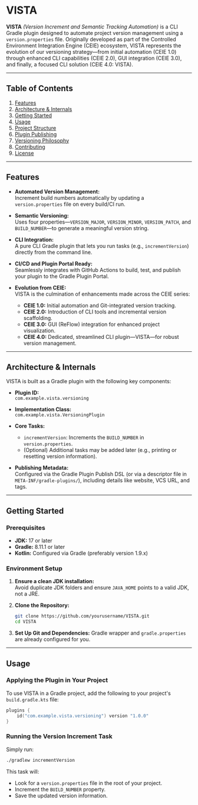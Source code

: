 # VISTA

**VISTA** *(Version Increment and Semantic Tracking Automation)* is a CLI Gradle plugin designed to automate project version management using a `version.properties` file. Originally developed as part of the Controlled Environment Integration Engine (CEIE) ecosystem, VISTA represents the evolution of our versioning strategy—from initial automation (CEIE 1.0) through enhanced CLI capabilities (CEIE 2.0), GUI integration (CEIE 3.0), and finally, a focused CLI solution (CEIE 4.0: VISTA).

---

## Table of Contents

1. [Features](#features)
2. [Architecture & Internals](#architecture--internals)
3. [Getting Started](#getting-started)
4. [Usage](#usage)
5. [Project Structure](#project-structure)
6. [Plugin Publishing](#plugin-publishing)
7. [Versioning Philosophy](#versioning-philosophy)
8. [Contributing](#contributing)
9. [License](#license)

---

## Features

- **Automated Version Management:**  
  Increment build numbers automatically by updating a `version.properties` file on every build/CI run.
  
- **Semantic Versioning:**  
  Uses four properties—`VERSION_MAJOR`, `VERSION_MINOR`, `VERSION_PATCH`, and `BUILD_NUMBER`—to generate a meaningful version string.
  
- **CLI Integration:**  
  A pure CLI Gradle plugin that lets you run tasks (e.g., `incrementVersion`) directly from the command line.
  
- **CI/CD and Plugin Portal Ready:**  
  Seamlessly integrates with GitHub Actions to build, test, and publish your plugin to the Gradle Plugin Portal.
  
- **Evolution from CEIE:**  
  VISTA is the culmination of enhancements made across the CEIE series:
  - **CEIE 1.0:** Initial automation and Git-integrated version tracking.
  - **CEIE 2.0:** Introduction of CLI tools and incremental version scaffolding.
  - **CEIE 3.0:** GUI (ReFlow) integration for enhanced project visualization.
  - **CEIE 4.0:** Dedicated, streamlined CLI plugin—VISTA—for robust version management.

---

## Architecture & Internals

VISTA is built as a Gradle plugin with the following key components:

- **Plugin ID:**  
  `com.example.vista.versioning`
  
- **Implementation Class:**  
  `com.example.vista.VersioningPlugin`
  
- **Core Tasks:**  
  - `incrementVersion`: Increments the `BUILD_NUMBER` in `version.properties`.
  - (Optional) Additional tasks may be added later (e.g., printing or resetting version information).

- **Publishing Metadata:**  
  Configured via the Gradle Plugin Publish DSL (or via a descriptor file in `META-INF/gradle-plugins/`), including details like website, VCS URL, and tags.

---

## Getting Started

### Prerequisites

- **JDK:** 17 or later
- **Gradle:** 8.11.1 or later
- **Kotlin:** Configured via Gradle (preferably version 1.9.x)

### Environment Setup

1. **Ensure a clean JDK installation:**  
   Avoid duplicate JDK folders and ensure `JAVA_HOME` points to a valid JDK, not a JRE.

2. **Clone the Repository:**  
   ```bash
   git clone https://github.com/yourusername/VISTA.git
   cd VISTA
   ```

3. **Set Up Git and Dependencies:**
    Gradle wrapper and ```gradle.properties``` are already configured for you.

---

## Usage

### Applying the Plugin in Your Project
To use VISTA in a Gradle project, add the following to your project's ```build.gradle.kts``` file:
```kotlin
plugins {
    id("com.example.vista.versioning") version "1.0.0"
}
```

### Running the Version Increment Task
Simply run:
```bash
./gradlew incrementVersion
```
This task will:
- Look for a ```version.properties``` file in the root of your project.
- Increment the ```BUILD_NUMBER``` property.
- Save the updated version information.